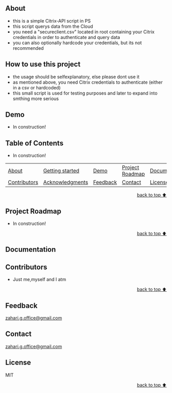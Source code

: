 
<!-- <div align="center">
    <a href="ZahariG" target="_blank">
        <img src="https://i0.wp.com/www.printmag.com/wp-content/uploads/2020/09/b960fb_ed442c56da8d41d9a27a1bade24fe275mv2.jpg?fit=1568%2C882&quality=89&ssl=1" 
        alt="Logo" height="300" width="auto">
    </a>
</div> -->

## About

* this is a simple Citrix-API script in PS
* this script querys data from the Cloud
* you need a "secureclient.csv" located in root containing your Citrix credentials in order to authenticate and query data
* you can also optionally hardcode your credentials, but its not recommended


## How to use this project

* the usage should be selfexplanatory, else please dont use it
* as mentioned above, you need Citrix credentials to authenticate (either in a csv or hardcoded)
* this small script is used for testing purposes and later to expand into smthing more serious

## Demo<!-- Required -->

* In construction!


## Table of Contents<!-- Optional -->

* In construction!

<dev align="center">
<table align="center">
        <tr>
            <td><a href="#about">About</a></td>        
            <td><a href="#how-to-use-this-project">Getting started</td>
            <td><a href="#demo">Demo</a></td>
            <td><a href="#project-roadmap--">Project Roadmap</a></td>
            <td><a href="#documentation">Documentation</a></td>
        </tr>
        <tr>
            <td><a href="#contributors">Contributors</a></td>
            <td><a href="#acknowledgments">Acknowledgments</a></td>
            <td><a href="#feedback">Feedback</a></td>
            <td><a href="#contact">Contact</a></td>
            <td><a href="#license">License</a></td>
        </tr>
</table>
</dev>


<!-- - Use this html element to create a back to top button. -->
<p align="right"><a href="#how-to-use-this-project">back to top ⬆️</a></p>


## Project Roadmap <!-- Optional --> <!-- add learning_Rs-->
<!-- 
* Add this section in case the project has different phases
* 
* Under production or will be updated.
-->

* In construction!

<p align="right"><a href="#how-to-use-this-project">back to top ⬆️</a></p>



## Documentation<!-- Optional -->
<!-- 
* You may add any documentation or Wikis here
* 
* 
-->


## Contributors<!-- Required -->

* Just me,myself and I atm
<!-- 
* Without contribution we wouldn't have open source. 
* 
* Generate github contributors Image here https://contrib.rocks/preview?repo=angular%2Fangular-ja
-->


<!-- Optional -->
<!-- 
## Acknowledgments
* Credit where it's do 
* 
* Feel free to share your inspiration sources, Stackoverflow questions, github repos, tools etc.
-->


<!-- - Use this html element to create a back to top button. -->
<p align="right"><a href="#how-to-use-this-project">back to top ⬆️</a></p>


## Feedback<!-- Required -->

zahari.g.office@gmail.com

## Contact<!-- Required -->

zahari.g.office@gmail.com


## License<!-- Optional -->
MIT


<!-- - Use this html element to create a back to top button. -->
<p align="right"><a href="#how-to-use-this-project">back to top ⬆️</a></p>